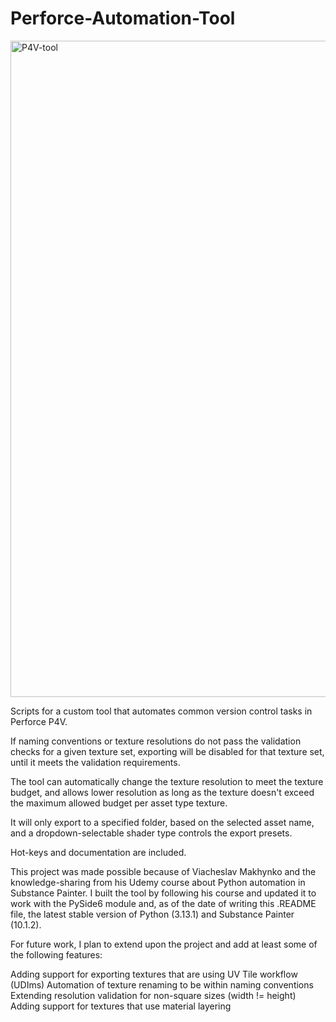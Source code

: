 # Perforce-Automation-Tool

<img width="1050" alt="P4V-tool" src="https://github.com/user-attachments/assets/7ac4f951-2b69-4623-bbb7-a2d6e03c237e" />

Scripts for a custom tool that automates common version control tasks in Perforce P4V. 

If naming conventions or texture resolutions do not pass the validation checks for a given texture set, exporting will be disabled for that texture set, until it meets the validation requirements.

The tool can automatically change the texture resolution to meet the texture budget, and allows lower resolution as long as the texture doesn't exceed the maximum allowed budget per asset type texture.

It will only export to a specified folder, based on the selected asset name, and a dropdown-selectable shader type controls the export presets.

Hot-keys and documentation are included.

This project was made possible because of Viacheslav Makhynko and the knowledge-sharing from his Udemy course about Python automation in Substance Painter. I built the tool by following his course and updated it to work with the PySide6 module and, as of the date of writing this .README file, the latest stable version of Python (3.13.1) and Substance Painter (10.1.2).

For future work, I plan to extend upon the project and add at least some of the following features:

Adding support for exporting textures that are using UV Tile workflow (UDIms)
Automation of texture renaming to be within naming conventions
Extending resolution validation for non-square sizes (width != height)
Adding support for textures that use material layering
